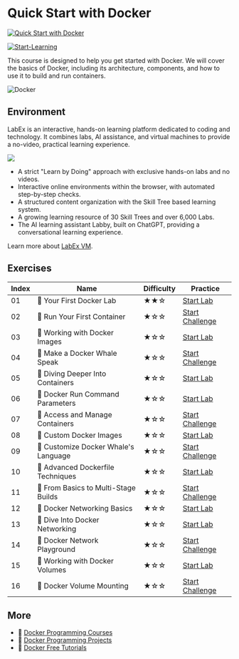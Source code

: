 # Quick Start with Docker

[![Quick Start with Docker](https://cover-creator.labex.io/quick-start-with-docker.png)](https://labex.io/courses/quick-start-with-docker)

[![Start-Learning](https://img.shields.io/badge/Start-Learning-whitesmoke?style=for-the-badge)](https://labex.io/courses/quick-start-with-docker)

This course is designed to help you get started with Docker. We will cover the basics of Docker, including its architecture, components, and how to use it to build and run containers. 

![Docker](https://img.shields.io/badge/Docker-whitesmoke?style=for-the-badge&logo=docker)


## Environment

LabEx is an interactive, hands-on learning platform dedicated to coding and technology. It combines labs, AI assistance, and virtual machines to provide a no-video, practical learning experience.

![](https://tutorial-screenshot.getvm.io/images/vm-1725247253.png)

- A strict "Learn by Doing" approach with exclusive hands-on labs and no videos.
- Interactive online environments within the browser, with automated step-by-step checks.
- A structured content organization with the Skill Tree based learning system.
- A growing learning resource of 30 Skill Trees and over 6,000 Labs.
- The AI learning assistant Labby, built on ChatGPT, providing a conversational learning experience.

Learn more about [LabEx VM](https://support.labex.io/using-labex/virtual-machine).

## Exercises

|   Index | Name                                 | Difficulty   | Practice                                                                                                                 |
|---------|--------------------------------------|--------------|--------------------------------------------------------------------------------------------------------------------------|
|      01 | 📖 Your First Docker Lab             | ★★☆          | <a target='_blank' href='https://labex.io/tutorials/docker-your-first-docker-lab-92719'>Start Lab</a>                    |
|      02 | 🎯 Run Your First Container          | ★☆☆          | <a target='_blank' href='https://labex.io/tutorials/docker-run-your-first-container-388943'>Start Challenge</a>          |
|      03 | 📖 Working with Docker Images        | ★☆☆          | <a target='_blank' href='https://labex.io/tutorials/docker-working-with-docker-images-388939'>Start Lab</a>              |
|      04 | 🎯 Make a Docker Whale Speak         | ★☆☆          | <a target='_blank' href='https://labex.io/tutorials/docker-make-a-docker-whale-speak-388948'>Start Challenge</a>         |
|      05 | 📖 Diving Deeper Into Containers     | ★☆☆          | <a target='_blank' href='https://labex.io/tutorials/docker-diving-deeper-into-containers-388951'>Start Lab</a>           |
|      06 | 📖 Docker Run Command Parameters     | ★☆☆          | <a target='_blank' href='https://labex.io/tutorials/docker-docker-run-command-parameters-389228'>Start Lab</a>           |
|      07 | 🎯 Access and Manage Containers      | ★☆☆          | <a target='_blank' href='https://labex.io/tutorials/docker-access-and-manage-containers-389192'>Start Challenge</a>      |
|      08 | 📖 Custom Docker Images              | ★☆☆          | <a target='_blank' href='https://labex.io/tutorials/docker-custom-docker-images-389185'>Start Lab</a>                    |
|      09 | 🎯 Customize Docker Whale's Language | ★☆☆          | <a target='_blank' href='https://labex.io/tutorials/docker-customize-docker-whale-s-language-389015'>Start Challenge</a> |
|      10 | 📖 Advanced Dockerfile Techniques    | ★☆☆          | <a target='_blank' href='https://labex.io/tutorials/docker-advanced-dockerfile-techniques-389027'>Start Lab</a>          |
|      11 | 🎯 From Basics to Multi-Stage Builds | ★☆☆          | <a target='_blank' href='https://labex.io/tutorials/docker-from-basics-to-multi-stage-builds-389193'>Start Challenge</a> |
|      12 | 📖 Docker Networking Basics          | ★☆☆          | <a target='_blank' href='https://labex.io/tutorials/docker-docker-networking-basics-389048'>Start Lab</a>                |
|      13 | 📖 Dive Into Docker Networking       | ★☆☆          | <a target='_blank' href='https://labex.io/tutorials/docker-dive-into-docker-networking-389047'>Start Lab</a>             |
|      14 | 🎯 Docker Network Playground         | ★☆☆          | <a target='_blank' href='https://labex.io/tutorials/docker-docker-network-playground-389054'>Start Challenge</a>         |
|      15 | 📖 Working with Docker Volumes       | ★☆☆          | <a target='_blank' href='https://labex.io/tutorials/docker-working-with-docker-volumes-389189'>Start Lab</a>             |
|      16 | 🎯 Docker Volume Mounting            | ★☆☆          | <a target='_blank' href='https://labex.io/tutorials/docker-docker-volume-mounting-389116'>Start Challenge</a>            |

## More

- 🔗 [Docker Programming Courses](https://github.com/labex-labs/awesome-programming-courses)
- 🔗 [Docker Programming Projects](https://github.com/labex-labs/awesome-programming-projects)
- 🔗 [Docker Free Tutorials](https://github.com/labex-labs/docker-free-tutorials)

